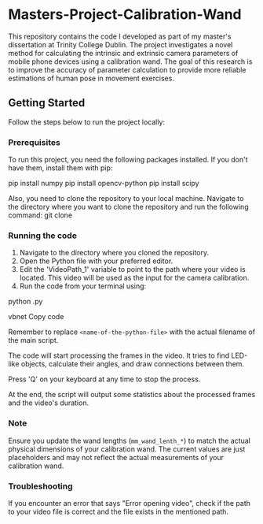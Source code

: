 # Masters-Project-Calibration-Wand
This repository contains the code I developed as part of my master's dissertation at Trinity College Dublin. The project investigates a novel method for calculating the intrinsic and extrinsic camera parameters of mobile phone devices using a calibration wand. The goal of this research is to improve the accuracy of parameter calculation to provide more reliable estimations of human pose in movement exercises. 

## Getting Started

Follow the steps below to run the project locally:

### Prerequisites

To run this project, you need the following packages installed. If you don't have them, install them with pip:

pip install numpy
pip install opencv-python
pip install scipy

Also, you need to clone the repository to your local machine. Navigate to the directory where you want to clone the repository and run the following command:
git clone <repository-url>


### Running the code

1. Navigate to the directory where you cloned the repository.
2. Open the Python file with your preferred editor.
3. Edit the 'VideoPath_1' variable to point to the path where your video is located. This video will be used as the input for the camera calibration.
4. Run the code from your terminal using:

python <name-of-the-python-file>.py

vbnet
Copy code

Remember to replace `<name-of-the-python-file>` with the actual filename of the main script.

The code will start processing the frames in the video. It tries to find LED-like objects, calculate their angles, and draw connections between them. 

Press 'Q' on your keyboard at any time to stop the process.

At the end, the script will output some statistics about the processed frames and the video's duration.

### Note

Ensure you update the wand lengths (`mm_wand_lenth_*`) to match the actual physical dimensions of your calibration wand. The current values are just placeholders and may not reflect the actual measurements of your calibration wand.

### Troubleshooting

If you encounter an error that says "Error opening video", check if the path to your video file is correct and the file exists in the mentioned path.
